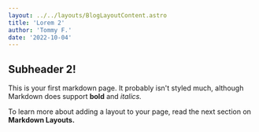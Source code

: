 ```yaml
---
layout: ../../layouts/BlogLayoutContent.astro
title: 'Lorem 2'
author: 'Tommy F.'
date: '2022-10-04'
---
```


## Subheader 2!

This is your first markdown page. It probably isn't styled much, although
Markdown does support **bold** and _italics._

To learn more about adding a layout to your page, read the next section on **Markdown Layouts.**
